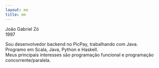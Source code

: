 ```yaml
---
layout: me
title: me
---
```



João Gabriel Zó  
1997

Sou desenvolvedor backend no PicPay, trabalhando com Java.  
Programo em Scala, Java, Python e Haskell.  
Meus principais interesses são programação funcional e programação concorrente/paralela.